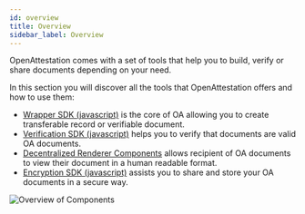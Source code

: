 ```yaml
---
id: overview
title: Overview
sidebar_label: Overview
---
```


OpenAttestation comes with a set of tools that help you to build, verify or share documents depending on your need.

In this section you will discover all the tools that OpenAttestation offers and how to use them:

- [Wrapper SDK (javascript)](/docs/developer/open-attestation) is the core of OA allowing you to create transferable record or verifiable document.
- [Verification SDK (javascript)](/docs/developer/open-attestation-verify) helps you to verify that documents are valid OA documents.
- [Decentralized Renderer Components](/docs/developer/decentralized-renderer) allows recipient of OA documents to view their document in a human readable format.
- [Encryption SDK (javascript)](/docs/developer/open-attestation-encryption) assists you to share and store your OA documents in a secure way.

![Overview of Components](/docs/component/overview/overview.png)
